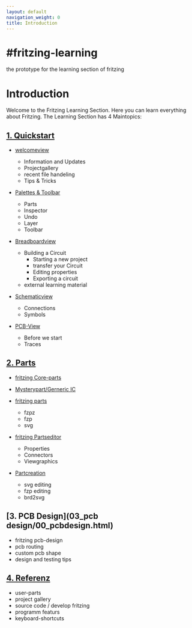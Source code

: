 ```yaml
---
layout: default
navigation_weight: 0
title: Introduction
---
```


#fritzing-learning
==================================================
the prototype for the learning section of fritzing

# Introduction

Welcome to the Fritzing Learning Section. Here you can learn everything about Fritzing.
The Learning Section has 4 Maintopics:

## [1. Quickstart](01_quickstart/00_quickstart.html)
* [welcomeview](01_quickstart/01_welcomeview.html)
  - Information and Updates
  - Projectgallery
  - recent file handeling
  - Tips & Tricks

* [Palettes & Toolbar](01_quickstart/02_palettes.html)
  - Parts
  - Inspector
  - Undo
  - Layer
  - Toolbar

* [Breadboardview](01_quickstart/03_breadboardview.html)
  + Building a Circuit
    - Starting a new project
    - transfer your Circuit
    - Editing properties
    - Exporting a circuit
  + external learning material

* [Schematicview](01_quickstart/04_schematicview.html)
  - Connections
  - Symbols

* [PCB-View](01_quickstart/05_pcbview.html)
  - Before we start
  - Traces



## [2. Parts](02_parts/00_parts.html)
- [fritzing Core-parts](02_parts/01_coreparts.html)

- [Mysterypart/Gerneric IC](02_parts/02_mysteryparts.html)

- [fritzing parts](02_parts/03_partsbusiness.html)
  - fzpz
  - fzp
  - svg

- [fritzing Partseditor](02_parts/04_partseditor.html)
  - Properties
  - Connectors
  - Viewgraphics

- [Partcreation](02_parts/05_brd2svg.html)
  - svg editing
  - fzp editing
  - brd2svg

## [3. PCB Design](03_pcb design/00_pcbdesign.html)
- fritzing pcb-design
- pcb routing
- custom pcb shape
- design and testing tips

## [4. Referenz](04_referenz/00_referenz.html)
- user-parts
- project gallery
- source code / develop fritzing
- programm featurs
- keyboard-shortcuts
